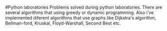 #Python laboratories
  Problems solved during python laboratories. There are several algorithms that using greedy or dynamic programming. Also i've implemented diferent algorithms that use graphs like Dijkstra's algorithm, Bellman-ford, Kruskal, Floyd-Warshall, Second Best etc.
